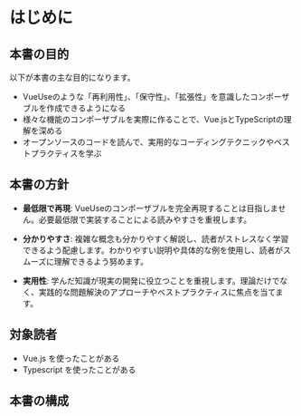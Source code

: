 # はじめに


## 本書の目的

以下が本書の主な目的になります。

- VueUseのような「再利用性」、「保守性」、「拡張性」を意識したコンポーザブルを作成できるようになる
- 様々な機能のコンポーザブルを実際に作ることで、Vue.jsとTypeScriptの理解を深める
- オープンソースのコードを読んで、実用的なコーディングテクニックやベストプラクティスを学ぶ

## 本書の方針

- **最低限で再現**: VueUseのコンポーザブルを完全再現することは目指しません。必要最低限で実装することによる読みやすさを重視します。

- **分かりやすさ**: 複雑な概念も分かりやすく解説し、読者がストレスなく学習できるよう配慮します。わかりやすい説明や具体的な例を使用し、読者がスムーズに理解できるよう努めます。

- **実用性**: 学んだ知識が現実の開発に役立つことを重視します。理論だけでなく、実践的な問題解決のアプローチやベストプラクティスに焦点を当てます。

## 対象読者

- Vue.js を使ったことがある
- Typescript を使ったことがある


## 本書の構成

<!-- TODO: write about book structure  -->